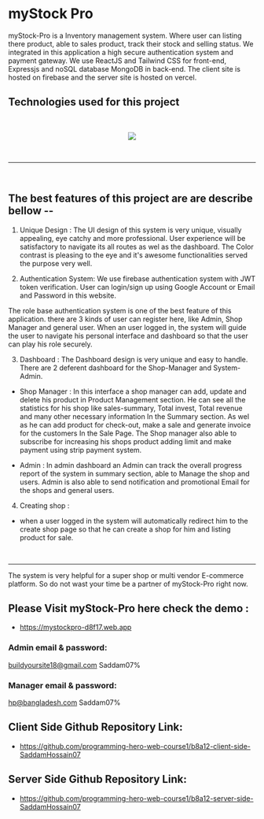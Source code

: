 # myStock Pro

myStock-Pro is a Inventory management system. Where user can listing there product, able to sales product, track their stock and selling status. We integrated in this application a high secure authentication system and payment gateway. We use ReactJS and Tailwind CSS for front-end, Expressjs and noSQL database MongoDB in back-end. The client site is hosted on firebase and the server site is hosted on vercel.


## Technologies used for this project
<br/>
<p align="center">
    <a href="#">
        <img src="https://skillicons.dev/icons?i=html,css,tailwind,react,express,mongodb,firebase" />
    </a>
</p>
<br/>
<hr/>
<br/>


## The best features of this project are are describe bellow --

1. Unique Design : 
The UI design of this system is very unique, visually appealing, eye catchy and more professional. User experience will be satisfactory to navigate its all routes as wel as the dashboard. The Color contrast is pleasing to the eye and it's awesome functionalities served the purpose very well.

2. Authentication System:
We use firebase authentication system with JWT token verification. User can login/sign up using Google Account or Email and Password in this website.

The role base authentication system is one of the best feature of this application. there are 3 kinds of user can register here, like Admin, Shop Manager and general user. When an user logged in, the system will guide the user to navigate his personal interface and dashboard so that the user can play his role securely.

3. Dashboard :
The Dashboard design is very unique and easy to handle. There are 2 deferent dashboard for the Shop-Manager and System-Admin.

- Shop Manager : In this interface a shop manager can add, update and delete his product in Product Management section. He can see all the statistics for his shop like sales-summary, Total invest, Total revenue and many other necessary information In the Summary section. As wel as he can add product for check-out, make a sale and generate invoice for the customers In the Sale Page. The Shop manager also able to subscribe for increasing his shops product adding limit and make payment using strip payment system.

- Admin : In admin dashboard an Admin can track the overall progress report of the system in summary section, able to Manage the shop and users. Admin is also able to send notification and promotional Email for the shops and general users.


4. Creating shop : 
- when a user logged in the system will automatically redirect him to the create shop page so that he can create a shop for him and listing product for sale.
<br/>
<hr/>
The system is very helpful for a super shop or multi vendor E-commerce platform. So do not wast your time be a partner of myStock-Pro right now.
<br/>

## Please Visit myStock-Pro here check the demo : 
- https://mystockpro-d8f17.web.app

### Admin email & password: 
buildyoursite18@gmail.com
Saddam07%

### Manager email & password: 
hp@bangladesh.com
Saddam07%


## Client Side Github Repository Link: 
- https://github.com/programming-hero-web-course1/b8a12-client-side-SaddamHossain07

## Server Side Github Repository Link: 
- https://github.com/programming-hero-web-course1/b8a12-server-side-SaddamHossain07


